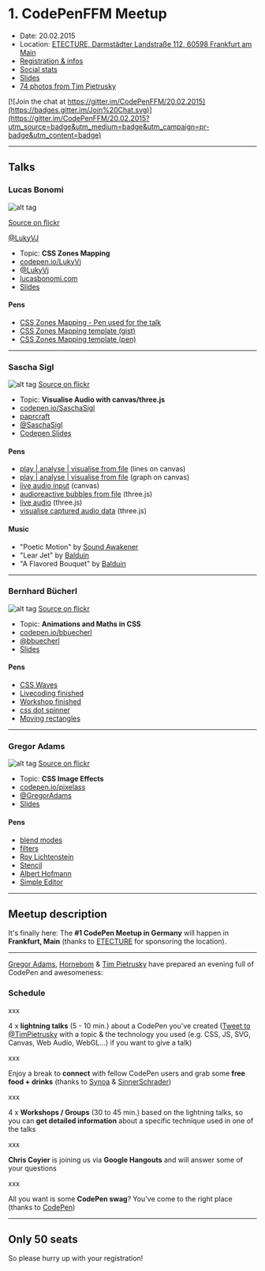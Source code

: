 # 1. CodePenFFM Meetup

* Date: 20.02.2015
* Location: [ETECTURE, Darmstädter Landstraße 112, 60598 Frankfurt am Main](https://www.google.com/maps?f=q&hl=en&q=Darmst%C3%A4dter+Landstra%C3%9Fe+112+60598+Frankfurt+am+Main+Germany,+Frankfurt,+de)
* [Registration & infos](https://nvite.com/CodePenFFM/c78)
* [Social stats](https://nvite.com/CodePenFFM)
* [Slides](https://slides.com/timpietrusky/codepenffm-20022015/)
* [74 photos from Tim Pietrusky](https://www.flickr.com/photos/130745700@N08/sets/72157650559752899/)

[![Join the chat at https://gitter.im/CodePenFFM/20.02.2015](https://badges.gitter.im/Join%20Chat.svg)](https://gitter.im/CodePenFFM/20.02.2015?utm_source=badge&utm_medium=badge&utm_campaign=pr-badge&utm_content=badge)

---

## Talks

### Lucas Bonomi

![alt tag](https://c1.staticflickr.com/9/8583/16427649250_d7a56913b5_b.jpg)

[Source on flickr](https://www.flickr.com/photos/130745700@N08/sets/72157650559752899/)

[@LukyVJ](https://twitter.com/LukyVJ)

* Topic: **CSS Zones Mapping**
* [codepen.io/LukyVj](http://codepen.io/LukyVj)
* [@LukyVj](https://twitter.com/LukyVj)
* [lucasbonomi.com](http://lucasbonomi.com)
* [Slides](http://slides.com/lukyvj/css-zones-mapping)

#### Pens
* [CSS Zones Mapping - Pen used for the talk](http://codepen.io/LukyVj/pen/gbRbVy)
* [CSS Zones Mapping template (gist)](https://gist.github.com/LukyVj/1a5200f95a5a3decc093)
* [CSS Zones Mapping template (pen)](http://codepen.io/LukyVj/pen/YPabLq)

---


### Sascha Sigl

![alt tag](https://raw.githubusercontent.com/CodePenFFM/20.02.2015/master/images/speaker/sascha_sigl_large.jpg)
[Source on flickr](https://www.flickr.com/photos/130745700@N08/16427555778/in/set-72157650559752899)

* Topic: **Visualise Audio with canvas/three.js** 
* [codepen.io/SaschaSigl](http://codepen.io/SaschaSigl)
* [paprcraft](http://paprcraft.com)  
* [@SaschaSigl](https://twitter.com/SaschaSigl)  
* [Codepen Slides](http://codepen.io/SaschaSigl/full/PwQZLW/)  

#### Pens
* [play | analyse | visualise from file](http://codepen.io/SaschaSigl/pen/yypQyN) (lines on canvas) 
* [play | analyse | visualise from file](http://codepen.io/SaschaSigl/pen/bNoMYM) (graph on canvas)
* [live audio input](http://codepen.io/SaschaSigl/pen/WbMbzE) (canvas)
* [audioreactive bubbles from file](http://codepen.io/SaschaSigl/pen/myXxBz) (three.js)
* [live audio](http://codepen.io/SaschaSigl/pen/myxaQb) (three.js)
* [visualise captured audio data](http://codepen.io/SaschaSigl/pen/KwQvNm) (three.js)

#### Music
* "Poetic Motion" by [Sound Awakener](https://vimeo.com/user23575062)
* "Lear Jet" by [Balduin](http://www.balduin.org/)
* "A Flavored Bouquet" by [Balduin](http://www.balduin.org/)


---

### Bernhard Bücherl

![alt tag](https://raw.githubusercontent.com/CodePenFFM/20.02.2015/master/images/speaker/bernhard_buecherl_large.jpg)
[Source on flickr](https://www.flickr.com/photos/130745700@N08/15992574854/in/set-72157650559752899)

* Topic: **Animations and Maths in CSS**
* [codepen.io/bbuecherl](http://codepen.io/bbuecherl)
* [@bbuecherl](https://twitter.com/bbuecherl)
* [Slides](http://slides.com/bbuecherl/css-animations-math)

#### Pens

* [CSS Waves](http://codepen.io/bbuecherl/pen/gbPBQV)
* [Livecoding finished](http://codepen.io/bbuecherl/pen/JoLVJv/)
* [Workshop finished](http://codepen.io/bbuecherl/pen/ogqyqj)
* [css dot spinner](http://codepen.io/bbuecherl/pen/zxxQPm)
* [Moving rectangles](http://codepen.io/bbuecherl/pen/OPyzgo)

---

### Gregor Adams

![alt tag](https://raw.githubusercontent.com/CodePenFFM/20.02.2015/master/images/speaker/gregor_adams_large.jpg)
[Source on flickr](https://www.flickr.com/photos/130745700@N08/16407512307/in/set-72157650559752899)

* Topic: **CSS Image Effects** 
* [codepen.io/pixelass](http://codepen.io/pixelass)  
* [@GregorAdams](https://twitter.com/GregorAdams)  
* [Slides](http://slides.pixelass.com/codepen/2015/02/index.html)  

#### Pens
* [blend modes](http://codepen.io/pixelass/pen/wBmYBg/)
* [filters](http://codepen.io/pixelass/pen/gbeBaM/)
* [Roy Lichtenstein](http://codepen.io/pixelass/pen/OPQqgr)
* [Stencil](http://codepen.io/pixelass/pen/myXjRj)
* [Albert Hofmann](http://codepen.io/pixelass/pen/pvajyv)
* [Simple Editor](http://codepen.io/pixelass/pen/WbzPgJ)

---




## Meetup description

It's finally here: The **#1 CodePen Meetup in Germany** will happen in **Frankfurt, Main** (thanks to [ETECTURE](http://www.etecture.de) for sponsoring the location). 

---

[Gregor Adams](http://codepen.io/pixelass), [Hornebom](http://codepen.io/Hornebom) & [Tim Pietrusky](http://codepen.io/TimPietrusky) have prepared an evening full of CodePen and awesomeness:

### Schedule

xxx

4 x **lightning talks** (5 - 10 min.) about a CodePen you've created ([Tweet to @TimPietrusky](https://twitter.com/home?status=@TimPietrusky%20%23CodePenFFM%20-%20) with a topic & the technology you used (e.g. CSS, JS, SVG, Canvas, Web Audio, WebGL...) if you want to give a talk)

xxx

Enjoy a break to **connect** with fellow CodePen users and grab some **free food + drinks** (thanks to [Synoa](http://synoa.de) & [SinnerSchrader](https://sinnerschrader.com))

xxx

4 x **Workshops / Groups** (30 to 45 min.) based on the lightning talks, so you can **get detailed information** about a specific technique used in one of the talks

xxx

**Chris Coyier** is joining us via **Google Hangouts** and will answer some of your questions 

xxx

All you want is some **CodePen swag**? You've come to the right place (thanks to [CodePen](http://codepen.io))

---

Only 50 seats
------

So please hurry up with your registration! 


